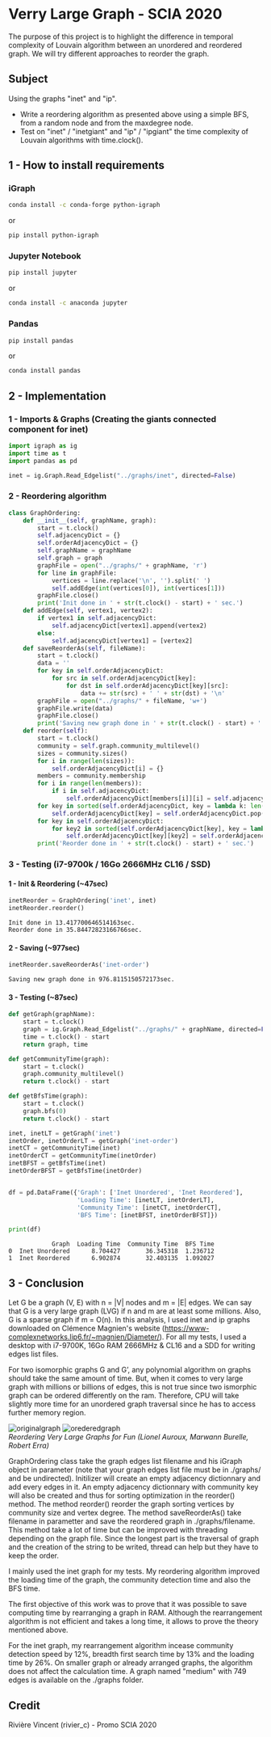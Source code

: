 # Verry Large Graph - SCIA 2020

The purpose of this project is to highlight the difference in temporal complexity of Louvain algorithm between an unordered and reordered graph. We will try different approaches to reorder the graph.

## Subject

Using the graphs "inet" and "ip".
- Write a reordering algorithm as presented above using a simple BFS, from a random node and from the maxdegree node.
- Test on "inet" / "inetgiant" and "ip" / "ipgiant" the time complexity of Louvain algorithms with time.clock().

## 1 - How to install requirements

### iGraph

```sh
conda install -c conda-forge python-igraph
```
or
```bash
pip install python-igraph
```

### Jupyter Notebook

```bash
pip install jupyter
```
or
```bash
conda install -c anaconda jupyter 
```

### Pandas

```bash
pip install pandas
```
or
```bash
conda install pandas
```

## 2 - Implementation

### 1 - Imports & Graphs (Creating the giants connected component for inet)


```python
import igraph as ig
import time as t
import pandas as pd
```


```python
inet = ig.Graph.Read_Edgelist("../graphs/inet", directed=False)
```

### 2 -  Reordering algorithm


```python
class GraphOrdering:
    def __init__(self, graphName, graph):
        start = t.clock() 
        self.adjacencyDict = {}
        self.orderAdjacencyDict = {}
        self.graphName = graphName
        self.graph = graph
        graphFile = open("../graphs/" + graphName, 'r')
        for line in graphFile:
            vertices = line.replace('\n', '').split(' ')
            self.addEdge(int(vertices[0]), int(vertices[1]))
        graphFile.close()   
        print('Init done in ' + str(t.clock() - start) + ' sec.')
    def addEdge(self, vertex1, vertex2):
        if vertex1 in self.adjacencyDict:
            self.adjacencyDict[vertex1].append(vertex2)
        else:
            self.adjacencyDict[vertex1] = [vertex2]
    def saveReorderAs(self, fileName):
        start = t.clock() 
        data = ''
        for key in self.orderAdjacencyDict:
            for src in self.orderAdjacencyDict[key]:
                for dst in self.orderAdjacencyDict[key][src]:
                    data += str(src) + ' ' + str(dst) + '\n'
        graphFile = open("../graphs/" + fileName, 'w+')
        graphFile.write(data)
        graphFile.close()
        print('Saving new graph done in ' + str(t.clock() - start) + ' sec.')
    def reorder(self):
        start = t.clock() 
        community = self.graph.community_multilevel()
        sizes = community.sizes()
        for i in range(len(sizes)):
            self.orderAdjacencyDict[i] = {}
        members = community.membership
        for i in range(len(members)):
            if i in self.adjacencyDict:
                self.orderAdjacencyDict[members[i]][i] = self.adjacencyDict[i]
        for key in sorted(self.orderAdjacencyDict, key = lambda k: len(self.orderAdjacencyDict[k]), reverse=False):
            self.orderAdjacencyDict[key] = self.orderAdjacencyDict.pop(key)
        for key in self.orderAdjacencyDict:
            for key2 in sorted(self.orderAdjacencyDict[key], key = lambda k: len(self.orderAdjacencyDict[key][k]), reverse=False):
                self.orderAdjacencyDict[key][key2] = self.orderAdjacencyDict[key].pop(key2)
        print('Reorder done in ' + str(t.clock() - start) + ' sec.')
```

### 3 -  Testing (i7-9700k / 16Go 2666MHz CL16 / SSD)

#### 1 - Init & Reordering (~47sec)


```python
inetReorder = GraphOrdering('inet', inet)
inetReorder.reorder()
```

    Init done in 13.417700646514163sec.
    Reorder done in 35.84472823166766sec.
    

#### 2 - Saving (~977sec)


```python
inetReorder.saveReorderAs('inet-order')
```

    Saving new graph done in 976.8115150572173sec.
    

#### 3 - Testing (~87sec)


```python
def getGraph(graphName):
    start = t.clock() 
    graph = ig.Graph.Read_Edgelist("../graphs/" + graphName, directed=False)
    time = t.clock() - start
    return graph, time

def getCommunityTime(graph):
    start = t.clock() 
    graph.community_multilevel()
    return t.clock() - start

def getBfsTime(graph):
    start = t.clock() 
    graph.bfs(0)
    return t.clock() - start
```


```python
inet, inetLT = getGraph('inet')
inetOrder, inetOrderLT = getGraph('inet-order')
inetCT = getCommunityTime(inet)
inetOrderCT = getCommunityTime(inetOrder)
inetBFST = getBfsTime(inet)
inetOrderBFST = getBfsTime(inetOrder)


df = pd.DataFrame({'Graph': ['Inet Unordered', 'Inet Reordered'],
                   'Loading Time': [inetLT, inetOrderLT],
                   'Community Time': [inetCT, inetOrderCT], 
                   'BFS Time': [inetBFST, inetOrderBFST]})

print(df)
```

                Graph  Loading Time  Community Time  BFS Time
    0  Inet Unordered      8.704427       36.345318  1.236712
    1  Inet Reordered      6.902874       32.403135  1.092027
    

## 3 - Conclusion

Let G be a graph (V, E) with n = |V| nodes and m = |E| edges. We can say that G is a very large graph (LVG) if n and m are at least some millions. Also, G is a sparse graph if m = O(n). In this analysis, I used inet and ip graphs downloaded on Clémence Magnien's website (https://www-complexnetworks.lip6.fr/~magnien/Diameter/). For all my tests, I used a desktop with i7-9700K, 16Go RAM 2666MHz & CL16 and a SDD for writing edges list files.

For two isomorphic graphs G and G’, any polynomial algorithm on graphs should take the same amount of time. But, when it comes to very large graph with millions or billions of edges, this is not true since two ismorphic graph can be ordered differently on the ram. Therefore, CPU will take slightly more time for an unordered graph traversal since he has to access further memory region.

![originalgraph](https://gitlab.com/Choqs/vlg_scia/raw/master/images/originalgraph.PNG)
![orederedgraph](https://gitlab.com/Choqs/vlg_scia/raw/master/images/orderedgraph.PNG)
<br/>
<cite>Reordering Very Large Graphs for Fun (Lionel Auroux, Marwann Burelle, Robert Erra)</cite>

GraphOrdering class take the graph edges list filename and his iGraph object in parameter (note that your graph edges list file must be in ./graphs/ and be undirected). Initilizer will create an empty adjacency dictionnary and add every edges in it. An empty adjacency dictionnary with community key will also be created and thus for sorting optimization in the reorder() method.
The method reorder() reorder the graph sorting vertices by community size and vertex degree.
The method saveReorderAs() take filename in parametter and save the reordered graph in ./graphs/filename. This method take a lot of time but can be improved with threading depending on the graph file. Since the longest part is the traversal of graph and the creation of the string to be writed, thread can help but they have to keep the order.

I mainly used the inet graph for my tests. My reordering algorithm improved the loading time of the graph, the community detection time and also the BFS time.

The first objective of this work was to prove that it was possible to save computing time by rearranging a graph in RAM. Although the rearrangement algorithm is not efficient and takes a long time, it allows to prove the theory mentioned above.


For the inet graph, my rearrangement algorithm incease community detection speed by 12%,  breadth first search time by 13% and the loading time by 26%. On smaller graph or already arranged graphs, the algorithm does not affect the calculation time. A graph named "medium" with 749 edges is available on the ./graphs folder.

## Credit

Rivière Vincent (rivier_c) - Promo SCIA 2020
